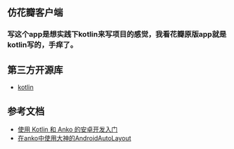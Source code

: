 ## 仿花瓣客户端
### 写这个app是想实践下kotlin来写项目的感觉，我看花瓣原版app就是kotlin写的，手痒了。

## 第三方开源库
* [kotlin](https://github.com/JetBrains/kotlin)

## 参考文档
* [使用 Kotlin 和 Anko 的安卓开发入门](https://realm.io/cn/news/getting-started-with-kotlin-and-anko/)
* [在anko中使用大神的AndroidAutoLayout](http://www.jianshu.com/p/5539a8a003ff)